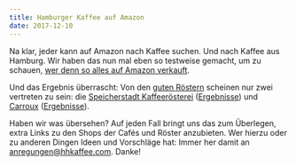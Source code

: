 ```yaml
---
title: Hamburger Kaffee auf Amazon
date: 2017-12-10 
---
```


Na klar, jeder kann auf Amazon nach Kaffee suchen. Und nach Kaffee aus Hamburg. Wir haben das nun mal eben so testweise gemacht, um zu schauen, [wer denn so alles auf Amazon verkauft](https://www.amazon.de/gp/search?ie=UTF8&tag=hhk-21&linkCode=ur2&linkId=d4718e33e6e5e2185588202b1156487d&camp=1638&creative=6742&index=grocery&keywords=kaffee%20hamburg).

Und das Ergebnis überrascht: Von den [guten Röstern](/cafes/) scheinen nur zwei vertreten zu sein: die [Speicherstadt Kaffeerösterei](/cafes/speicherstadt-kaffeeroesterei/) ([Ergebnisse](https://www.amazon.de/s?k=Speicherstadt+Kaffee&i=grocery&tag=hhk-21)) und [Carroux](/cafes/carroux/) ([Ergebnisse](https://www.amazon.de/Carroux/b/ref=bl_dp_s_web_3615114031?ie=UTF8&node=3615114031&tag=hhk-21)).

Haben wir was übersehen? Auf jeden Fall bringt uns das zum Überlegen, extra Links zu den Shops der Cafés und Röster anzubieten. Wer hierzu oder zu anderen Dingen Ideen und Vorschläge hat: Immer her damit an [anregungen@hhkaffee.com](mailto:anregungen@hhkaffee.com). Danke!